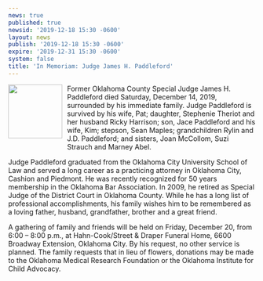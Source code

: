 ```yaml
---
news: true
published: true
newsid: '2019-12-18 15:30 -0600'
layout: news
publish: '2019-12-18 15:30 -0600'
expire: '2019-12-31 15:30 -0600'
system: false
title: 'In Memoriam: Judge James H. Paddleford'
---
```

<img style="width: 110px; float: left; margin: 0 10px 10px 0;" src="http://www.oscn.net/images/news/james-paddleford.jpg" />Former Oklahoma County Special Judge James H. Paddleford died Saturday, December 14, 2019, surrounded by his immediate family.  Judge Paddleford is survived by his wife, Pat; daughter, Stephenie Theriot and her husband Ricky Harrison; son, Jace Paddleford and his wife, Kim; stepson, Sean Maples; grandchildren Rylin and J.D. Paddleford; and sisters, Joan McCollom, Suzi Strauch and Marney Abel.

Judge Paddleford graduated from the Oklahoma City University School of Law and served a long career as a practicing attorney in Oklahoma City, Cashion and Piedmont.  He was recently recognized for 50 years membership in the Oklahoma Bar Association.  In 2009, he retired as Special Judge of the District Court in Oklahoma County.  While he has a long list of professional accomplishments, his family wishes him to be remembered as a loving father, husband, grandfather, brother and a great friend.

A gathering of family and friends will be held on Friday, December 20, from 6:00 – 8:00 p.m., at Hahn-Cook/Street & Draper Funeral Home, 6600 Broadway Extension, Oklahoma City.  By his request, no other service is planned.  The family requests that in lieu of flowers, donations may be made to the Oklahoma Medical Research Foundation or the Oklahoma Institute for Child Advocacy.  
